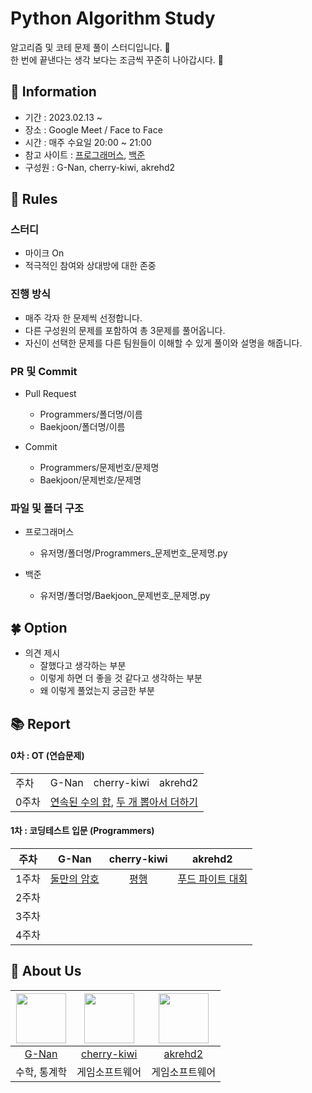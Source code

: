 # Python Algorithm Study

알고리즘 및 코테 문제 풀이 스터디입니다. 💜 <br>
한 번에 끝낸다는 생각 보다는 조금씩 꾸준히 나아갑시다. 💪

## 👋 Information

- 기간 : 2023.02.13 ~
- 장소 : Google Meet / Face to Face 
- 시간 : 매주 수요일 20:00 ~ 21:00
- 참고 사이트 : [프로그래머스](https://programmers.co.kr/), [백준](https://www.acmicpc.net/)
- 구성원 : G-Nan, cherry-kiwi, akrehd2




## 🌳 Rules

### 스터디
- 마이크 On
- 적극적인 참여와 상대방에 대한 존중

### 진행 방식
- 매주 각자 한 문제씩 선정합니다.
- 다른 구성원의 문제를 포함하여 총 3문제를 풀어옵니다.
- 자신이 선택한 문제를 다른 팀원들이 이해할 수 있게 풀이와 설명을 해줍니다.

### PR 및 Commit
- Pull Request
  - Programmers/폴더명/이름
  - Baekjoon/폴더명/이름

- Commit
  - Programmers/문제번호/문제명
  - Baekjoon/문제번호/문제명
 
### 파일 및 폴더 구조
- 프로그래머스
  - 유저명/폴더명/Programmers_문제번호_문제명.py
  
- 백준
  - 유저명/폴더명/Baekjoon_문제번호_문제명.py

## 🍀 Option

- 의견 제시
  - 잘했다고 생각하는 부분
  - 이렇게 하면 더 좋을 것 같다고 생각하는 부분
  - 왜 이렇게 풀었는지 궁금한 부분

## 📚 Report

#### 0차 : OT (연습문제)
<table>
  <tr>
    <td>주차</td>
    <td>G-Nan</td>
    <td>cherry-kiwi</td>
    <td>akrehd2</td>
  </tr>
  <tr>
    <td>0주차</td>
    <td colspan="4">
    <a href="https://school.programmers.co.kr/learn/courses/30/lessons/120923">연속된 수의 합</a>, 
    <a href="https://school.programmers.co.kr/learn/courses/30/lessons/68644">두 개 뽑아서 더하기</a>
    </td>
  </tr>
</table>

#### 1차 : 코딩테스트 입문 (Programmers)
|주차|G-Nan|cherry-kiwi|akrehd2|
|:---:|:---:|:---:|:---:|
|1주차|[둘만의 암호](https://school.programmers.co.kr/learn/courses/30/lessons/155652)|[평행](https://school.programmers.co.kr/learn/courses/30/lessons/120875)|[푸드 파이트 대회](https://school.programmers.co.kr/learn/courses/30/lessons/134240)|
|2주차|||
|3주차|||
|4주차|||




## 🍻 About Us
|<img src="https://github.com/G-nan.png" width="80">|<img src="https://github.com/cherry-kiwi.png" width="80">|<img src="https://github.com/akrehd2.png" width="80">|
|:---:|:---:|:---:|
|[G-Nan](https://github.com/G-Nan)|[cherry-kiwi](https://github.com/cherry-kiwi)|[akrehd2](https://github.com/akrehd2)|
|수학, 통계학|게임소프트웨어|게임소프트웨어|
